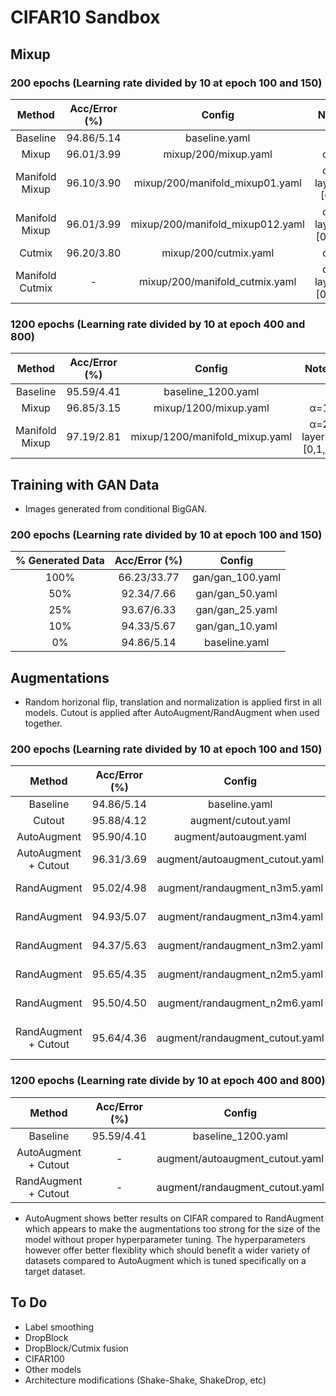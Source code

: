 # CIFAR10 Sandbox

## Mixup 
### 200 epochs  (Learning rate divided by 10 at epoch 100 and 150)

|Method|Acc/Error (%)|Config|Notes|
|:----:|:-----:|:-----:|:---:|
|Baseline|94.86/5.14|baseline.yaml||
|Mixup|96.01/3.99|mixup/200/mixup.yaml|&alpha;=1|
|Manifold Mixup|96.10/3.90|mixup/200/manifold\_mixup01.yaml|&alpha;=2 <br> layers=[0,1]|
|Manifold Mixup|96.01/3.99|mixup/200/manifold\_mixup012.yaml|&alpha;=2 <br> layers=[0,1,2]|
|Cutmix|96.20/3.80|mixup/200/cutmix.yaml|&alpha;=1|
|Manifold Cutmix|-|mixup/200/manifold\_cutmix.yaml|&alpha;=1 <br> layers=[0,1,2]|

### 1200 epochs  (Learning rate divided by 10 at epoch 400 and 800)

|Method|Acc/Error (%)|Config|Notes|
|:----:|:-----:|:-----:|:---:|
|Baseline|95.59/4.41|baseline\_1200.yaml||
|Mixup|96.85/3.15|mixup/1200/mixup.yaml|&alpha;=1|
|Manifold Mixup|97.19/2.81|mixup/1200/manifold\_mixup.yaml|&alpha;=2 <br> layers=[0,1,2]|

## Training with GAN Data
- Images generated from conditional BigGAN.

### 200 epochs  (Learning rate divided by 10 at epoch 100 and 150)

|\% Generated Data|Acc/Error (%)|Config|
|:----:|:-----:|:-----:|
|100\%|66.23/33.77|gan/gan\_100.yaml|
|50\%|92.34/7.66|gan/gan\_50.yaml|
|25\%|93.67/6.33|gan/gan\_25.yaml|
|10\%|94.33/5.67|gan/gan\_10.yaml|
|0\%|94.86/5.14|baseline.yaml||

## Augmentations
- Random horizonal flip, translation and
  normalization is applied first 
  in all models. Cutout is applied after AutoAugment/RandAugment when used
  together.
### 200 epochs  (Learning rate divided by 10 at epoch 100 and 150)

|Method|Acc/Error (%)|Config|Notes|
|:----:|:-----:|:-----:|:---:|
|Baseline|94.86/5.14|baseline.yaml||
|Cutout|95.88/4.12|augment/cutout.yaml|cutout=16x16|
|AutoAugment|95.90/4.10|augment/autoaugment.yaml||
|AutoAugment + Cutout|96.31/3.69|augment/autoaugment\_cutout.yaml|cutout=16x16|
|RandAugment|95.02/4.98|augment/randaugment\_n3m5.yaml|n=3 <br> m=5|
|RandAugment|94.93/5.07|augment/randaugment\_n3m4.yaml|n=3 <br> m=4|
|RandAugment|94.37/5.63|augment/randaugment\_n3m2.yaml|n=3 <br> m=2|
|RandAugment|95.65/4.35|augment/randaugment\_n2m5.yaml|n=2 <br> m=5|
|RandAugment|95.50/4.50|augment/randaugment\_n2m6.yaml|n=2 <br> m=6|
|RandAugment + Cutout|95.64/4.36|augment/randaugment\_cutout.yaml|n=2 <br> m=5 <br> cutout=16x16|

### 1200 epochs  (Learning rate divide by 10 at epoch 400 and 800)   

|Method|Acc/Error (%)|Config|Notes|
|:----:|:-----:|:-----:|:---:|
|Baseline|95.59/4.41|baseline\_1200.yaml||
|AutoAugment + Cutout|-|augment/autoaugment\_cutout.yaml|cutout=16x16|
|RandAugment + Cutout|-|augment/randaugment\_cutout.yaml|n=2 <br> m=5|


- AutoAugment shows better results on CIFAR compared to RandAugment which appears to make the
  augmentations too strong for the size of the model without proper hyperparameter tuning.
  The hyperparameters however offer better flexiblity which should benefit a wider variety
  of datasets compared to AutoAugment which is tuned specifically on a target dataset.


## To Do
- Label smoothing
- DropBlock
- DropBlock/Cutmix fusion
- CIFAR100
- Other models
- Architecture modifications  (Shake-Shake, ShakeDrop, etc)
